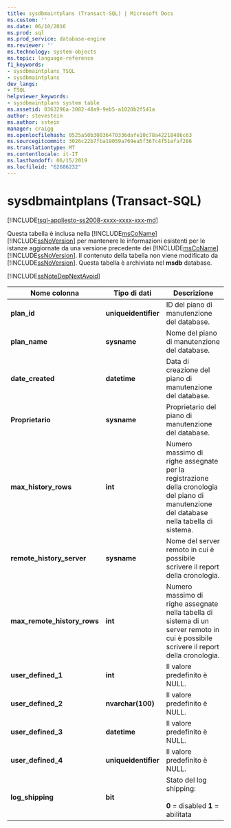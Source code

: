 ```yaml
---
title: sysdbmaintplans (Transact-SQL) | Microsoft Docs
ms.custom: ''
ms.date: 06/10/2016
ms.prod: sql
ms.prod_service: database-engine
ms.reviewer: ''
ms.technology: system-objects
ms.topic: language-reference
f1_keywords:
- sysdbmaintplans_TSQL
- sysdbmaintplans
dev_langs:
- TSQL
helpviewer_keywords:
- sysdbmaintplans system table
ms.assetid: 0363296a-3082-48a9-9eb5-a1020b2f541a
author: stevestein
ms.author: sstein
manager: craigg
ms.openlocfilehash: 0525a50b30036470336dafe10c78a42218486c63
ms.sourcegitcommit: 3026c22b7fba19059a769ea5f367c4f51efaf286
ms.translationtype: MT
ms.contentlocale: it-IT
ms.lasthandoff: 06/15/2019
ms.locfileid: "62686232"
---
```

# <a name="sysdbmaintplans-transact-sql"></a>sysdbmaintplans (Transact-SQL)
[!INCLUDE[tsql-appliesto-ss2008-xxxx-xxxx-xxx-md](../../includes/tsql-appliesto-ss2008-xxxx-xxxx-xxx-md.md)]

  Questa tabella è inclusa nella [!INCLUDE[msCoName](../../includes/msconame-md.md)] [!INCLUDE[ssNoVersion](../../includes/ssnoversion-md.md)] per mantenere le informazioni esistenti per le istanze aggiornate da una versione precedente dei [!INCLUDE[msCoName](../../includes/msconame-md.md)] [!INCLUDE[ssNoVersion](../../includes/ssnoversion-md.md)]. Il contenuto della tabella non viene modificato da [!INCLUDE[ssNoVersion](../../includes/ssnoversion-md.md)]. Questa tabella è archiviata nel **msdb** database.  
  
 [!INCLUDE[ssNoteDepNextAvoid](../../includes/ssnotedepnextavoid-md.md)]  

  
|Nome colonna|Tipo di dati|Descrizione|  
|-----------------|---------------|-----------------|  
|**plan_id**|**uniqueidentifier**|ID del piano di manutenzione del database.|  
|**plan_name**|**sysname**|Nome del piano di manutenzione del database.|  
|**date_created**|**datetime**|Data di creazione del piano di manutenzione del database.|  
|**Proprietario**|**sysname**|Proprietario del piano di manutenzione del database.|  
|**max_history_rows**|**int**|Numero massimo di righe assegnate per la registrazione della cronologia del piano di manutenzione del database nella tabella di sistema.|  
|**remote_history_server**|**sysname**|Nome del server remoto in cui è possibile scrivere il report della cronologia.|  
|**max_remote_history_rows**|**int**|Numero massimo di righe assegnate nella tabella di sistema di un server remoto in cui è possibile scrivere il report della cronologia.|  
|**user_defined_1**|**int**|Il valore predefinito è NULL.|  
|**user_defined_2**|**nvarchar(100)**|Il valore predefinito è NULL.|  
|**user_defined_3**|**datetime**|Il valore predefinito è NULL.|  
|**user_defined_4**|**uniqueidentifier**|Il valore predefinito è NULL.|  
|**log_shipping**|**bit**|Stato del log shipping:<br /><br /> **0** = disabled **1** = abilitata|  
  
  
